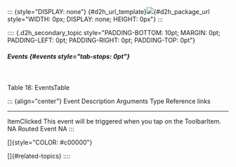 ::: {style="DISPLAY: none"}
[](ms-xhelp:///?Id=d2h_url_template){#d2h_url_template}![](!package_url!){#d2h_package_url style="WIDTH: 0px; DISPLAY: none; HEIGHT: 0px"}
:::

:::: {.d2h_secondary_topic style="PADDING-BOTTOM: 10pt; MARGIN: 0pt; PADDING-LEFT: 0pt; PADDING-RIGHT: 0pt; PADDING-TOP: 0pt"}
##### Events {#events style="tab-stops: 0pt"}

 

Table 18: EventsTable

::: {align="center"}
  Event         Description                                                     Arguments   Type           Reference links
  ------------- --------------------------------------------------------------- ----------- -------------- -----------------
  ItemClicked   This event will be triggered when you tap on the ToolbarItem.   NA          Routed Event   NA
:::

[]{style="COLOR: #c00000"} 

[]{#related-topics}
::::

